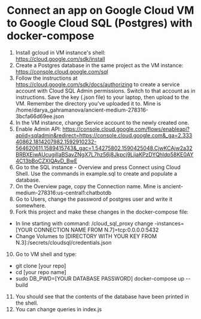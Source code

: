 # Connect an app on Google Cloud VM to Google Cloud SQL (Postgres) with docker-compose

1. Install gcloud in VM instance's shell: https://cloud.google.com/sdk/install
2. Create a Postgres database in the same project as the VM instance: https://console.cloud.google.com/sql
3. Follow the instructions at https://cloud.google.com/sdk/docs/authorizing to create a service account with Cloud SQL Admin permissions. Switch to that account as in instructions. Save the key (.json file) to your laptop, then upload to the VM. Remember the directory you've uploaded it to. Mine is /home/darya_gahramanova/ancient-medium-278316-3bcfa66d69ee.json
4. In the VM instance, change Service account to the newly created one.
5. Enable Admin API: https://console.cloud.google.com/flows/enableapi?apiid=sqladmin&redirect=https://console.cloud.google.com&_ga=2.33340862.1814207982.1592910232-564620611.1589415743&_gac=1.54275802.1590425048.CjwKCAjw2a32BRBXEiwAUcugiIlaBSavZNgX7L7hz56j8Jkpcj9LjiaKPzDYQhldp58KE0AY4C13bBoCZXIQAvD_BwE
6. Go to the SQL instance - Overview and press Connect using Cloud Shell. Use the commands in example.sql to create and populate a database.
7. On the Overview page, copy the Connection name. Mine is ancient-medium-278316:us-central1:chatbotdb
8. Go to Users, change the password of postgres user and write it somewhere.
9. Fork this project and make these changes in the docker-compose file:
  - In line starting with command: /cloud_sql_proxy change -instances=[YOUR CONNECTION NAME FROM N.7]=tcp:0.0.0.0:5432
  - Change Volumes to [DIRECTORY WITH YOUR KEY FROM N.3]:/secrets/cloudsql/credentials.json
10. Go to VM shell and type:
  - git clone [your repo]
  - cd [your repo name]
  - sudo DB_PWD=[YOUR DATABASE PASSWORD] docker-compose up --build
11. You should see that the contents of the database have been printed in the shell.
12. You can change queries in index.js
